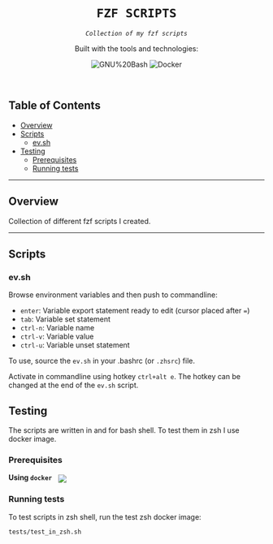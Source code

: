 <p align="center">
</p>
<p align="center"><h1 align="center"><code>FZF SCRIPTS</code></h1></p>
<p align="center">
	<em><code>Collection of my fzf scripts</code></em>
</p>
<p align="center">
	<!-- local repository, no metadata badges. --></p>
<p align="center">Built with the tools and technologies:</p>
<p align="center">
	<img src="https://img.shields.io/badge/GNU%20Bash-4EAA25.svg?style=default&logo=GNU-Bash&logoColor=white" alt="GNU%20Bash">
	<img src="https://img.shields.io/badge/Docker-2496ED.svg?style=default&logo=Docker&logoColor=white" alt="Docker">
</p>
<br>

##  Table of Contents

- [ Overview](#-overview)
- [ Scripts](#-scripts)
  - [ ev.sh](#-ev-sh)
- [ Testing](#-testing)
  - [ Prerequisites](#-prerequisites)
  - [ Running tests](#-running-tests)

---

##  Overview

Collection of different fzf scripts I created.

---

##  Scripts

### ev.sh

Browse environment variables and then push to commandline:

  - `enter`:  Variable export statement ready to edit (cursor placed after `=`)
  - `tab`:    Variable set statement
  - `ctrl-n`: Variable name
  - `ctrl-v`: Variable value
  - `ctrl-u`: Variable unset statement

To use, source the `ev.sh` in your .bashrc (or `.zhsrc`) file.

Activate in commandline using hotkey `ctrl+alt e`.
The hotkey can be changed at the end of the `ev.sh` script.


##  Testing

The scripts are written in and for bash shell. To test them in zsh I use docker image.

### Prerequisites

**Using `docker`** &nbsp; [<img align="center" src="https://img.shields.io/badge/Docker-2CA5E0.svg?style={badge_style}&logo=docker&logoColor=white" />](https://www.docker.com/)

### Running tests

To test scripts in zsh shell, run the test zsh docker image:

```sh
tests/test_in_zsh.sh
```
